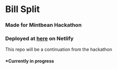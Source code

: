 # Bill Split 
### Made for Mintbean Hackathon
### Deployed at [here](https://objective-panini-362a0b.netlify.com/) on Netlify
This repo will be a continuation from the hackathon

#### *Currently in progress
